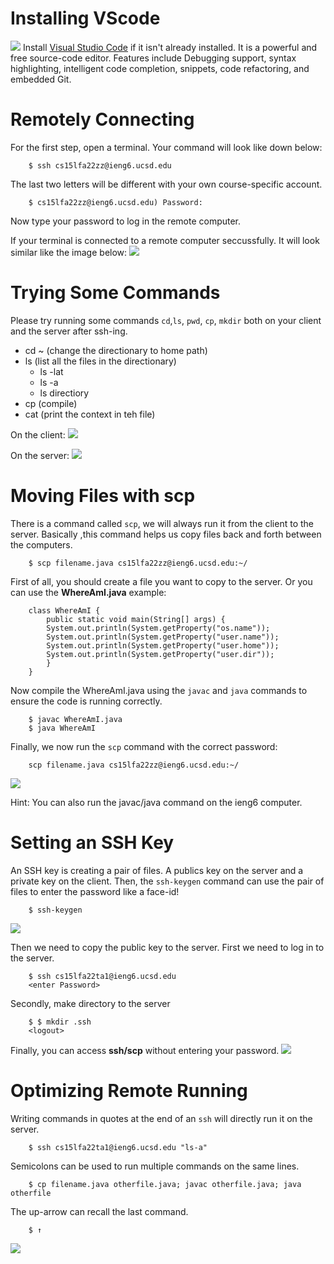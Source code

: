 # Installing VScode
![](https://github.com/xzhugeucsd/cse15l-lab-reports/blob/main/Installing%20VScode.png)
Install [Visual Studio Code](https://code.visualstudio.com/) if it isn't already installed. It is a powerful and free source-code editor. Features include Debugging support, syntax highlighting, intelligent code completion, snippets, code refactoring, and embedded Git.

# Remotely Connecting
For the first step, open a terminal. Your command will look like down below:

        $ ssh cs15lfa22zz@ieng6.ucsd.edu 

The last two letters will be different with your own course-specific account.

        $ cs15lfa22zz@ieng6.ucsd.edu) Password:
Now type your password to log in the remote computer.

If your terminal is connected to a remote computer seccussfully. It will look similar like the image below:
![](https://github.com/xzhugeucsd/cse15l-lab-reports/blob/main/Remotely%20Connecting.png)

# Trying Some Commands
Please try running some commands ``cd``,``ls``, ``pwd``, ``cp``, ``mkdir`` both on your client and the server after ssh-ing.
 * cd ~ (change the directionary to home path)
 * ls (list all the files in the directionary)
    * ls -lat
    * ls -a
    * ls directiory
 * cp (compile)
 * cat (print the context in teh file)

On the client:
![](https://github.com/xzhugeucsd/cse15l-lab-reports/blob/main/Tring%20command1.png)

On the server:
![](https://github.com/xzhugeucsd/cse15l-lab-reports/blob/main/trying%20command2.png)

# Moving Files with scp

There is a command called ``scp``, we will always run it from the client to the server. Basically ,this command helps us copy files back and forth between the computers.

        $ scp filename.java cs15lfa22zz@ieng6.ucsd.edu:~/

First of all, you should create a file you want to copy to the server. Or you can use the **WhereAmI.java** example:

        class WhereAmI {
            public static void main(String[] args) {
            System.out.println(System.getProperty("os.name"));
            System.out.println(System.getProperty("user.name"));
            System.out.println(System.getProperty("user.home"));
            System.out.println(System.getProperty("user.dir"));
            }
        }

Now compile the WhereAmI.java using the ``javac`` and ``java`` commands to ensure the code is running correctly.

        $ javac WhereAmI.java
        $ java WhereAmI

Finally, we now run the ``scp`` command with the correct password:

        scp filename.java cs15lfa22zz@ieng6.ucsd.edu:~/

![](https://github.com/xzhugeucsd/cse15l-lab-reports/blob/main/SSH-Keygen.png)

Hint: You can also run the javac/java command on the ieng6 computer.
# Setting an SSH Key
An SSH key is creating a pair of files. A publics key on the server and a private key on the client. Then, the ``ssh-keygen`` command can use the pair of files to enter the password like a face-id!

        $ ssh-keygen

![](https://github.com/xzhugeucsd/cse15l-lab-reports/blob/main/Setting%20an%20SSH%20Key.png)

Then we need to copy the public key to the server. First we need to log in to the server.

        $ ssh cs15lfa22ta1@ieng6.ucsd.edu
        <enter Password>
Secondly, make directory to the server

        $ $ mkdir .ssh
        <logout>
Finally, you can access **ssh/scp** without entering your password.
![](https://github.com/xzhugeucsd/cse15l-lab-reports/blob/main/Setting%20an%20SSH%20Key.png)

# Optimizing Remote Running
Writing commands in quotes at the end of an `ssh` will directly run it on the server.

        $ ssh cs15lfa22ta1@ieng6.ucsd.edu "ls-a"

Semicolons can be used to run multiple commands on the same lines.

        $ cp filename.java otherfile.java; javac otherfile.java; java otherfile

The up-arrow can recall the last command.

        $ ↑

![](https://github.com/xzhugeucsd/cse15l-lab-reports/blob/main/Optimizing%20Remote%20Running.png)
